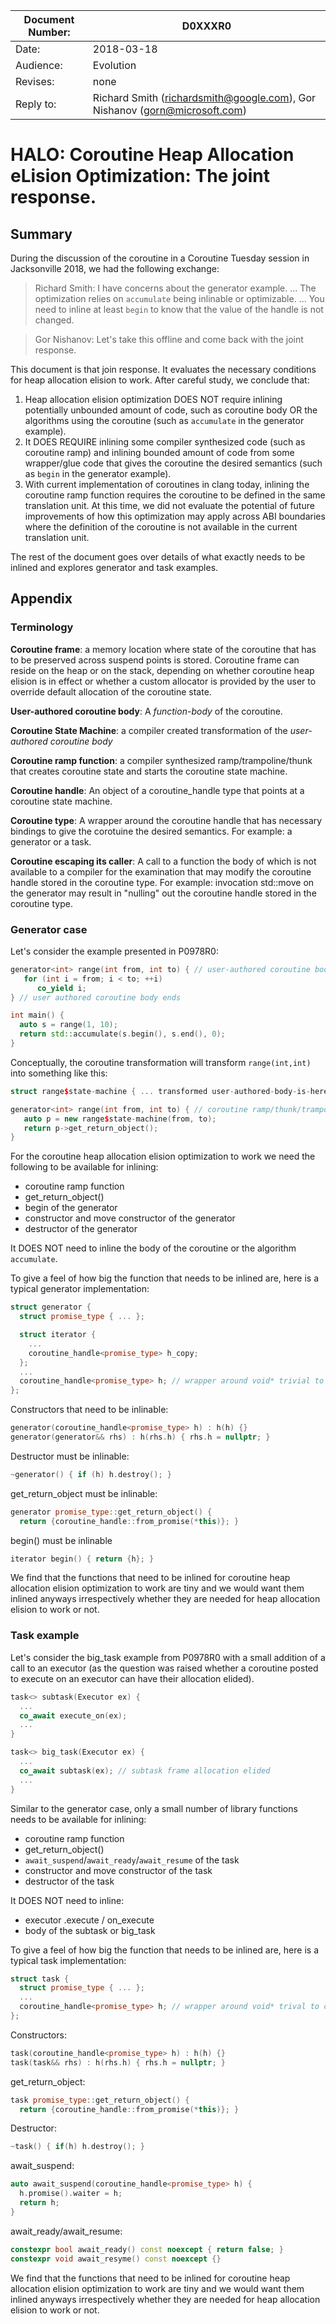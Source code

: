
| Document Number: | D0XXXR0                                         |
| -----------------|-------------------------------------------------|
| Date:            | 2018-03-18                                      |
| Audience:        | Evolution                                       |
| Revises:         | none                                            |
| Reply to:        | Richard Smith (richardsmith@google.com), Gor Nishanov (gorn@microsoft.com)               |

# HALO: Coroutine Heap Allocation eLision Optimization: The joint response.

## Summary

During the discussion of the coroutine in a Coroutine Tuesday session in Jacksonville 2018, we had the following exchange:
> Richard Smith: I have concerns about the generator example. ... The optimization
> relies on `accumulate` being inlinable or optimizable. ...
 You need to inline at least `begin` to know that the value of the handle is not changed.

> Gor Nishanov: Let's take this offline and come back with the joint response.

This document is that join response. It evaluates the necessary conditions for heap allocation elision
to work. After careful study, we conclude that:
1. Heap allocation elision optimization DOES NOT require inlining potentially unbounded amount of code, such as coroutine body OR the algorithms using the coroutine (such as `accumulate` in the generator example).
2. It DOES REQUIRE inlining some compiler synthesized code (such as coroutine ramp) and inlining bounded amount of code from some wrapper/glue code that gives the coroutine the desired semantics (such as `begin` in the generator example).
3. With current implementation of coroutines in clang today, inlining the coroutine ramp function requires the coroutine to be defined in the same translation unit. At this time, we did not evaluate the potential of future improvements of how this optimization may apply across ABI boundaries where the definition of the coroutine is not available in the current translation unit.

The rest of the document goes over details of what exactly needs to be inlined and explores generator and task examples.

## Appendix

### Terminology

**Coroutine frame**: a memory location where state of the coroutine that has to be preserved across suspend points is stored. Coroutine frame can reside on the heap or on the stack, depending on whether coroutine heap elision is in effect or whether a custom allocator is provided by the user to override default allocation of the coroutine state.

**User-authored coroutine body**: A *function-body* of the coroutine. 

**Coroutine State Machine**: a compiler created transformation of the *user-authored coroutine body*

**Coroutine ramp function**: a compiler synthesized ramp/trampoline/thunk that creates coroutine state and starts the coroutine state machine.

**Coroutine handle**: An object of a coroutine_handle type that points at a coroutine state machine.

**Coroutine type**: A wrapper around the coroutine handle that has necessary bindings to give the corotuine the desired semantics. For example: a generator<T> or a task<T>.

**Coroutine escaping its caller**: A call to a function the body of which is not available to a compiler for the examination that may modify the coroutine handle stored in the coroutine type. For example: invocation std::move on the generator may result in "nulling" out the coroutine handle stored in the coroutine type.

### Generator case

Let's consider the example presented in P0978R0:

```c++
generator<int> range(int from, int to) { // user-authored coroutine body starts
   for (int i = from; i < to; ++i)
      co_yield i;
} // user authored coroutine body ends

int main() {
  auto s = range(1, 10);
  return std::accumulate(s.begin(), s.end(), 0);
}
```

Conceptually, the coroutine transformation will transform `range(int,int)` into something like this:
```c++
struct range$state-machine { ... transformed user-authored-body-is-here ... };

generator<int> range(int from, int to) { // coroutine ramp/thunk/trampoline
   auto p = new range$state-machine(from, to);
   return p->get_return_object();
}
```

For the coroutine heap allocation elision optimization to work we need the following to be available
for inlining:

* coroutine ramp function
* get_return_object()
* begin of the generator
* constructor and move constructor of the generator
* destructor of the generator

It DOES NOT need to inline the body of the coroutine or the algorithm `accumulate`.

To give a feel of how big the function that needs to be inlined are, here is a typical generator implementation:

```c++
struct generator {
  struct promise_type { ... };

  struct iterator {
    ...
    coroutine_handle<promise_type> h_copy;
  };
  ...
  coroutine_handle<promise_type> h; // wrapper around void* trivial to construct/destruct
};
```

Constructors that need to be inlinable:
```c++
generator(coroutine_handle<promise_type> h) : h(h) {}
generator(generator&& rhs) : h(rhs.h) { rhs.h = nullptr; }
```

Destructor must be inlinable:
```c++
~generator() { if (h) h.destroy(); }
```

get_return_object must be inlinable:
```c++
generator promise_type::get_return_object() {
  return {coroutine_handle::from_promise(*this)}; }
```

begin() must be inlinable
```c++
iterator begin() { return {h}; }
```

We find that the functions that need to be inlined for coroutine heap allocation elision optimization
to work are tiny and we would want them inlined anyways irrespectively whether they are needed for
heap allocation elision to work or not.

<!--
https://godbolt.org/g/2FaMtz (heap allocation elision with most of the function bodies removed)

https://godbolt.org/g/6qRsCT (original)

https://godbolt.org/g/PXaJHD (task)
-->

### Task example

Let's consider the big_task example from P0978R0 with a small addition of a call to an executor (as the question was raised whether a coroutine posted to execute on an executor can have their allocation elided).

```c++
task<> subtask(Executor ex) {
  ...
  co_await execute_on(ex);
  ...
}

task<> big_task(Executor ex) {
  ...
  co_await subtask(ex); // subtask frame allocation elided
  ...
}
```

Similar to the generator case, only a small number of library functions needs to be available for
inlining:

* coroutine ramp function
* get_return_object()
* `await_suspend`/`await_ready`/`await_resume` of the task
* constructor and move constructor of the task
* destructor of the task

It DOES NOT need to inline:
* executor .execute / on_execute
* body of the subtask or big_task

To give a feel of how big the function that needs to be inlined are, here is a typical task implementation:

```c++
struct task {
  struct promise_type { ... };
  ...
  coroutine_handle<promise_type> h; // wrapper around void* trival to construct/destruct
};
```

Constructors:
```c++
task(coroutine_handle<promise_type> h) : h(h) {}
task(task&& rhs) : h(rhs.h) { rhs.h = nullptr; }
```

get_return_object:
```c++
task promise_type::get_return_object() {
  return {coroutine_handle::from_promise(*this)}; }
```

Destructor:
```c++
~task() { if(h) h.destroy(); }
```

await_suspend:
```c++
auto await_suspend(coroutine_handle<promise_type> h) {
  h.promise().waiter = h;
  return h;
}
```
await_ready/await_resume:
```c++
constexpr bool await_ready() const noexcept { return false; }
constexpr void await_resyme() const noexcept {}
```

We find that the functions that need to be inlined for coroutine heap allocation elision optimization to work are tiny and we would want them inlined anyways irrespectively whether they are needed for heap allocation elision to work or not.

